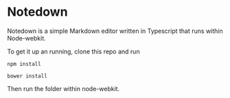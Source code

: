 # Notedown

Notedown is a simple Markdown editor written in Typescript that runs within Node-webkit.

To get it up an running, clone this repo and run

```
npm install

bower install
```

Then run the folder within node-webkit.
